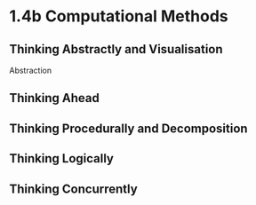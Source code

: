 # 1.4b Computational Methods

## Thinking Abstractly and Visualisation

Abstraction

## Thinking Ahead

## Thinking Procedurally and Decomposition

## Thinking Logically

## Thinking Concurrently
